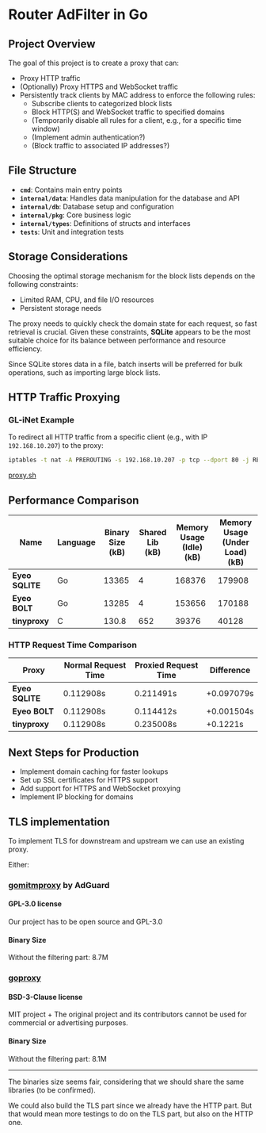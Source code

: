 # Router AdFilter in Go

## Project Overview

The goal of this project is to create a proxy that can:
  - Proxy HTTP traffic
  - (Optionally) Proxy HTTPS and WebSocket traffic
  - Persistently track clients by MAC address to enforce the following rules:
    - Subscribe clients to categorized block lists
    - Block HTTP(S) and WebSocket traffic to specified domains
    - (Temporarily disable all rules for a client, e.g., for a specific time window)
    - (Implement admin authentication?)
    - (Block traffic to associated IP addresses?)

## File Structure

- **`cmd`**: Contains main entry points
- **`internal/data`**: Handles data manipulation for the database and API
- **`internal/db`**: Database setup and configuration
- **`internal/pkg`**: Core business logic
- **`internal/types`**: Definitions of structs and interfaces
- **`tests`**: Unit and integration tests

## Storage Considerations

Choosing the optimal storage mechanism for the block lists depends on the following constraints:
- Limited RAM, CPU, and file I/O resources
- Persistent storage needs

The proxy needs to quickly check the domain state for each request, so fast retrieval is crucial. Given these constraints, **SQLite** appears to be the most suitable choice for its balance between performance and resource efficiency.

Since SQLite stores data in a file, batch inserts will be preferred for bulk operations, such as importing large block lists.

## HTTP Traffic Proxying
### GL-iNet Example

To redirect all HTTP traffic from a specific client (e.g., with IP `192.168.10.207`) to the proxy:

```bash
iptables -t nat -A PREROUTING -s 192.168.10.207 -p tcp --dport 80 -j REDIRECT --to-port 8888
```

[proxy.sh](https://github.com/elazarl/goproxy/blob/master/examples/goproxy-transparent/proxy.sh)

## Performance Comparison

| Name       | Language | Binary Size (kB) | Shared Lib (kB) | Memory Usage (Idle) (kB) | Memory Usage (Under Load) (kB) |
|------------|----------|------------------|-----------------|--------------------------|--------------------------------|
| **Eyeo SQLITE**   | Go       | 13365            | 4               | 168376                   | 179908                         |
| **Eyeo BOLT**   | Go       | 13285            | 4               | 153656                   | 170188                         |
| **tinyproxy** | C        | 130.8            | 652             | 39376                    | 40128                          |

### HTTP Request Time Comparison

| Proxy      | Normal Request Time | Proxied Request Time | Difference  |
|------------|---------------------|----------------------|-------------|
| **Eyeo SQLITE**   | 0.112908s            | 0.211491s            |  +0.097079s |
| **Eyeo BOLT**   | 0.112908s            | 0.114412s            | +0.001504s  |
| **tinyproxy** | 0.112908s            | 0.235008s            | +0.1221s  |

## Next Steps for Production

- Implement domain caching for faster lookups
- Set up SSL certificates for HTTPS support
- Add support for HTTPS and WebSocket proxying
- Implement IP blocking for domains

## TLS implementation

To implement TLS for downstream and upstream we can use an existing proxy.

Either:
### [gomitmproxy](https://github.com/AdguardTeam/gomitmproxy) by AdGuard

#### GPL-3.0 license

Our project has to be open source and GPL-3.0

#### Binary Size

Without the filtering part: 8.7M


### [goproxy](https://github.com/elazarl/goproxy)

#### BSD-3-Clause license

MIT project + The original project and its contributors cannot be used for commercial or advertising purposes.

#### Binary Size

Without the filtering part: 8.1M

---

The binaries size seems fair, considering that we should share the same libraries (to be confirmed).

We could also build the TLS part since we already have the HTTP part. But that would mean more testings to do on the TLS part, but also on the HTTP one.

